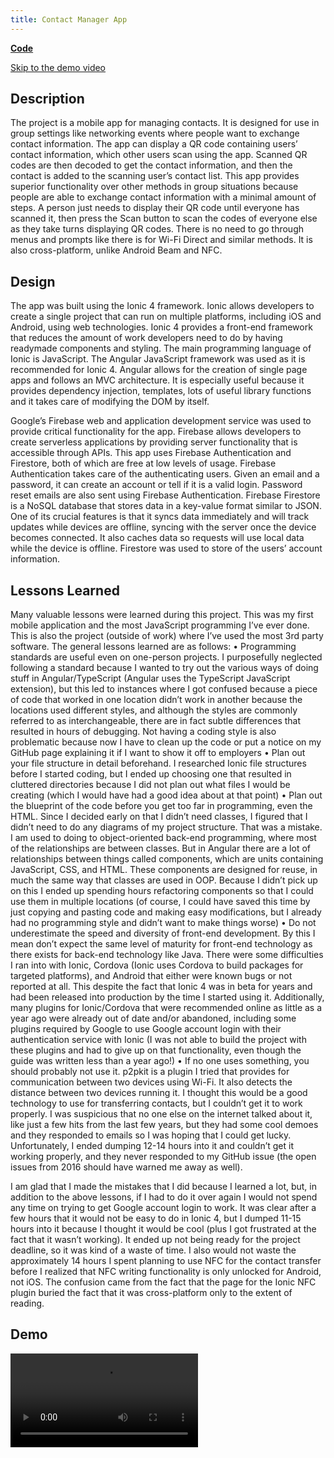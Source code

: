 ```yaml
---
title: Contact Manager App
---
```


**[Code](https://github.com/TroyNech/contactor)**

[Skip to the demo video](#demo)

## Description

The project is a mobile app for managing contacts. It is designed for use in group settings like networking events where people want to exchange contact information. The app can display a QR code containing users’ contact information, which other users scan using the app. Scanned QR codes are then decoded to get the contact information, and then the contact is added to the scanning user’s contact list. This app provides superior functionality over other methods in group situations because people are able to exchange contact information with a minimal amount of steps. A person just needs to display their QR code until everyone has scanned it, then press the Scan button to scan the codes of everyone else as they take turns displaying QR codes. There is no need to go through menus and prompts like there is for Wi-Fi Direct and similar methods. It is also cross-platform, unlike Android Beam and NFC.

## Design

The app was built using the Ionic 4 framework. Ionic allows developers to create a single project that can run on multiple platforms, including iOS and Android, using web technologies. Ionic 4 provides a front-end framework that reduces the amount of work developers need to do by having readymade components and styling. The main programming language of Ionic is JavaScript. The Angular JavaScript framework was used as it is recommended for Ionic 4. Angular allows for the creation of single page apps and follows an MVC architecture. It is especially useful because it provides dependency injection, templates, lots of useful library functions and it takes care of modifying the DOM by itself.

Google’s Firebase web and application development service was used to provide critical functionality for the app. Firebase allows developers to create serverless applications by providing server functionality that is accessible through APIs. This app uses Firebase Authentication and Firestore, both of which are free at low levels of usage. Firebase Authentication takes care of the authenticating users. Given an email and a password, it can create an account or tell if it is a valid login. Password reset emails are also sent using Firebase Authentication. Firebase Firestore is a NoSQL database that stores data in a key-value format similar to JSON. One of its crucial features is that it syncs data immediately and will track updates while devices are offline, syncing with the server once the device becomes connected. It also caches data so requests will use local data while the device is offline. Firestore was used to store of the users’ account information.

## Lessons Learned

Many valuable lessons were learned during this project. This was my first mobile application and the most JavaScript programming I’ve ever done. This is also the project (outside of work) where I’ve used the most 3rd party software. The general lessons learned are as follows:
•	Programming standards are useful even on one-person projects. I purposefully neglected following a standard because I wanted to try out the various ways of doing stuff in Angular/TypeScript (Angular uses the TypeScript JavaScript extension), but this led to instances where I got confused because a piece of code that worked in one location didn’t work in another because the locations used different styles, and although the styles are commonly referred to as interchangeable, there are in fact subtle differences that resulted in hours of debugging. Not having a coding style is also problematic because now I have to clean up the code or put a notice on my GitHub page explaining it if I want to show it off to employers
•	Plan out your file structure in detail beforehand. I researched Ionic file structures before I started coding, but I ended up choosing one that resulted in cluttered directories because I did not plan out what files I would be creating (which I would have had a good idea about at that point)
•	Plan out the blueprint of the code before you get too far in programming, even the HTML. Since I decided early on that I didn’t need classes, I figured that I didn’t need to do any diagrams of my project structure. That was a mistake. I am used to doing to object-oriented back-end programming, where most of the relationships are between classes. But in Angular there are a lot of relationships between things called components, which are units containing JavaScript, CSS, and HTML. These components are designed for reuse, in much the same way that classes are used in OOP. Because I didn’t pick up on this I ended up spending hours refactoring components so that I could use them in multiple locations (of course, I could have saved this time by just copying and pasting code and making easy modifications, but I already had no programming style and didn’t want to make things worse)
•	Do not underestimate the speed and diversity of front-end development. By this I mean don’t expect the same level of maturity for front-end technology as there exists for back-end technology like Java. There were some difficulties I ran into with Ionic, Cordova (Ionic uses Cordova to build packages for targeted platforms), and Android that either were known bugs or not reported at all. This despite the fact that Ionic 4 was in beta for years and had been released into production by the time I started using it. Additionally, many plugins for Ionic/Cordova that were recommended online as little as a year ago were already out of date and/or abandoned, including some plugins required by Google to use Google account login with their authentication service with Ionic (I was not able to build the project with these plugins and had to give up on that functionality, even though the guide was written less than a year ago!)
•	If no one uses something, you should probably not use it. p2pkit is a plugin I tried that provides for communication between two devices using Wi-Fi. It also detects the distance between two devices running it. I thought this would be a good technology to use for transferring contacts, but I couldn’t get it to work properly. I was suspicious that no one else on the internet talked about it, like just a few hits from the last few years, but they had some cool demoes and they responded to emails so I was hoping that I could get lucky. Unfortunately, I ended dumping 12-14 hours into it and couldn’t get it working properly, and they never responded to my GitHub issue (the open issues from 2016 should have warned me away as well).

I am glad that I made the mistakes that I did because I learned a lot, but, in addition to the above lessons, if I had to do it over again I would not spend any time on trying to get Google account login to work. It was clear after a few hours that it would not be easy to do in Ionic 4, but I dumped 11-15 hours into it because I thought it would be cool (plus I got frustrated at the fact that it wasn’t working). It ended up not being ready for the project deadline, so it was kind of a waste of time. I also would not waste the approximately 14 hours I spent planning to use NFC for the contact transfer before I realized that NFC writing functionality is only unlocked for Android, not iOS. The confusion came from the fact that the page for the Ionic NFC plugin buried the fact that it was cross-platform only to the extent of reading. 

## Demo

<video controls>
  <source src="demo.mp4" type="video/mp4">
</video>